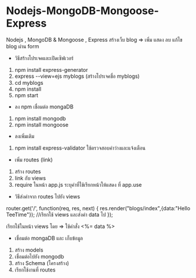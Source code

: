 # Nodejs-MongoDB-Mongoose-Express

Nodejs , MongoDB & Mongoose , Express
สร้างเว็บ blog => เพิ่ม แสดง ลบ แก้ไข blog ผ่าน form

 * วิธีสร้างโปรเจคและเปิดเซิฟเวอร์
1. npm install express-generator
2. express --view=ejs myblogs  (สร้างโปรเจคชื่อ myblogs)
3. cd myblogs
4. npm install
5. npm start


 * ลง npm เชื่อมต่อ mongaDB
1. npm install mongodb
2. npm install mongoose

 * ลงเพิ่มเติม
1. npm install express-validator  ใช้ตรวจสอบค่าว่างและแจ้งเตือน

 * เพิ่ม routes (link)
1. สร้าง routes 
2. link กับ views
3. require ในหน้า app.js ระบุคำที่ใช้เรียกหน้าให้แสดง ที่ app.use



 * วิธีส่งค่าจาก routes ไปยัง views

 router.get('/', function(req, res, next) {
    res.render("blogs/index",{data:"Hello TeeTime"}); //เรียกใช้ views และส่งค่า data ไป
  }); 

  เรียกใช้ในหน้า views โดย
  =>  ใช้คำสั่ง <%= data %>


  * เชื่อมต่อ mongaDB และ เก็บข้อมูล
1. สร้าง models
2. เชื่อมต่อไปยัง mongodb
3. สร้าง Schema (โครงสร้าง)
4. เรียกใช้งานที่ routes

 